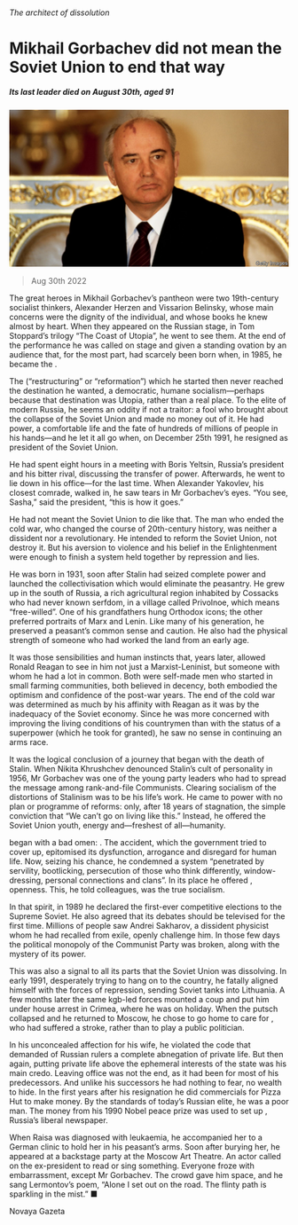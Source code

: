 ###### The architect of dissolution

# Mikhail Gorbachev did not mean the Soviet Union to end that way 

##### Its last leader died on August 30th, aged 91 

![image](images/20220903_OBP502.jpg) 

> Aug 30th 2022 

The great heroes in Mikhail Gorbachev’s pantheon were two 19th-century socialist thinkers, Alexander Herzen and Vissarion Belinsky, whose main concerns were the dignity of the individual, and whose books he knew almost by heart. When they appeared on the Russian stage, in Tom Stoppard’s trilogy “The Coast of Utopia”, he went to see them. At the end of the performance he was called on stage and given a standing ovation by an audience that, for the most part, had scarcely been born when, in 1985, he became the . 

The (“restructuring” or “reformation”) which he started then never reached the destination he wanted, a democratic, humane socialism—perhaps because that destination was Utopia, rather than a real place. To the elite of modern Russia, he seems an oddity if not a traitor: a fool who brought about the collapse of the Soviet Union and made no money out of it. He had power, a comfortable life and the fate of hundreds of millions of people in his hands—and he let it all go when, on December 25th 1991, he resigned as president of the Soviet Union. 

He had spent eight hours in a meeting with Boris Yeltsin, Russia’s president and his bitter rival, discussing the transfer of power. Afterwards, he went to lie down in his office—for the last time. When Alexander Yakovlev, his closest comrade, walked in, he saw tears in Mr Gorbachev’s eyes. “You see, Sasha,” said the president, “this is how it goes.” 

He had not meant the Soviet Union to die like that. The man who ended the cold war, who changed the course of 20th-century history, was neither a dissident nor a revolutionary. He intended to reform the Soviet Union, not destroy it. But his aversion to violence and his belief in the Enlightenment were enough to finish a system held together by repression and lies. 

He was born in 1931, soon after Stalin had seized complete power and launched the collectivisation which would eliminate the peasantry. He grew up in the south of Russia, a rich agricultural region inhabited by Cossacks who had never known serfdom, in a village called Privolnoe, which means “free-willed”. One of his grandfathers hung Orthodox icons; the other preferred portraits of Marx and Lenin. Like many of his generation, he preserved a peasant’s common sense and caution. He also had the physical strength of someone who had worked the land from an early age. 

It was those sensibilities and human instincts that, years later, allowed Ronald Reagan to see in him not just a Marxist-Leninist, but someone with whom he had a lot in common. Both were self-made men who started in small farming communities, both believed in decency, both embodied the optimism and confidence of the post-war years. The end of the cold war was determined as much by his affinity with Reagan as it was by the inadequacy of the Soviet economy. Since he was more concerned with improving the living conditions of his countrymen than with the status of a superpower (which he took for granted), he saw no sense in continuing an arms race. 

It was the logical conclusion of a journey that began with the death of Stalin. When Nikita Khrushchev denounced Stalin’s cult of personality in 1956, Mr Gorbachev was one of the young party leaders who had to spread the message among rank-and-file Communists. Clearing socialism of the distortions of Stalinism was to be his life’s work. He came to power with no plan or programme of reforms: only, after 18 years of stagnation, the simple conviction that “We can’t go on living like this.” Instead, he offered the Soviet Union youth, energy and—freshest of all—humanity.

 began with a bad omen: . The accident, which the government tried to cover up, epitomised its dysfunction, arrogance and disregard for human life. Now, seizing his chance, he condemned a system “penetrated by servility, bootlicking, persecution of those who think differently, window-dressing, personal connections and clans”. In its place he offered , openness. This, he told colleagues, was the true socialism. 

In that spirit, in 1989 he declared the first-ever competitive elections to the Supreme Soviet. He also agreed that its debates should be televised for the first time. Millions of people saw Andrei Sakharov, a dissident physicist whom he had recalled from exile, openly challenge him. In those few days the political monopoly of the Communist Party was broken, along with the mystery of its power. 

This was also a signal to all its parts that the Soviet Union was dissolving. In early 1991, desperately trying to hang on to the country, he fatally aligned himself with the forces of repression, sending Soviet tanks into Lithuania. A few months later the same kgb-led forces mounted a coup and put him under house arrest in Crimea, where he was on holiday. When the putsch collapsed and he returned to Moscow, he chose to go home to care for , who had suffered a stroke, rather than to play a public politician. 

In his unconcealed affection for his wife, he violated the code that demanded of Russian rulers a complete abnegation of private life. But then again, putting private life above the ephemeral interests of the state was his main credo. Leaving office was not the end, as it had been for most of his predecessors. And unlike his successors he had nothing to fear, no wealth to hide. In the first years after his resignation he did commercials for Pizza Hut to make money. By the standards of today’s Russian elite, he was a poor man. The money from his 1990 Nobel peace prize was used to set up , Russia’s liberal newspaper.

When Raisa was diagnosed with leukaemia, he accompanied her to a German clinic to hold her in his peasant’s arms. Soon after burying her, he appeared at a backstage party at the Moscow Art Theatre. An actor called on the ex-president to read or sing something. Everyone froze with embarrassment, except Mr Gorbachev. The crowd gave him space, and he sang Lermontov’s poem, “Alone I set out on the road. The flinty path is sparkling in the mist.” ■





Novaya Gazeta

